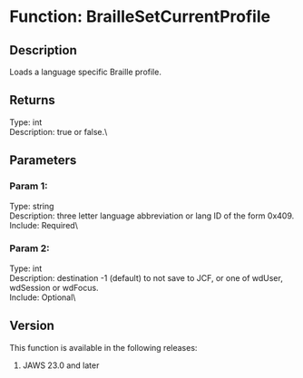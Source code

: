 # Function: BrailleSetCurrentProfile

## Description

Loads a language specific Braille profile.

## Returns

Type: int\
Description: true or false.\

## Parameters

### Param 1:

Type: string\
Description: three letter language abbreviation or lang ID of the form
0x409.\
Include: Required\

### Param 2:

Type: int\
Description: destination -1 (default) to not save to JCF, or one of
wdUser, wdSession or wdFocus.\
Include: Optional\

## Version

This function is available in the following releases:

1.  JAWS 23.0 and later

